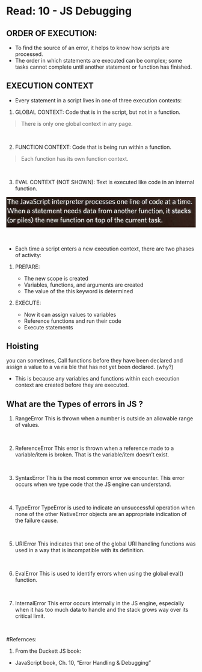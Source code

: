 
# Read: 10 - JS Debugging

## ORDER OF EXECUTION:

- To find the source of an error, it helps to know how scripts are processed.
- The order in which statements are executed can be complex; some tasks cannot complete until another statement or function has finished.



## EXECUTION CONTEXT

- Every statement in a script lives in one of three
execution contexts:
1. GLOBAL CONTEXT: Code that is in the script, but not in a function.

> There is only one global context in any page.
<p>&nbsp;</p>

2. FUNCTION CONTEXT: Code that is being run within a function.

> Each function has its own function context.
<p>&nbsp;</p>

3. EVAL CONTEXT (NOT SHOWN): Text is executed like code in an internal function.

![debug](../images/debug1.png)

<p>&nbsp;</p>

- Each time a script enters a new execution context, there are two phases
of activity:
1. PREPARE:
    - The new scope is created
    - Variables, functions, and arguments are created
    - The value of the this keyword is determined

2. EXECUTE:
      -  Now it can assign values to variables
      -  Reference functions and run their code
      -  Execute statements


## Hoisting 
you can sometimes, Call functions before they have been declared and  assign a value to a va ria ble that has not yet been declared. (why?)

- This is because any variables and functions within
each execution context are created before they are
executed.


## What are the Types of errors in JS ?

1. RangeError
This is thrown when a number is outside an allowable range of values.

<p>&nbsp;</p>

2. ReferenceError
This error is thrown when a reference made to a variable/item is broken. That is the variable/item doesn’t exist.
<p>&nbsp;</p>

3. SyntaxError
This is the most common error we encounter. This error occurs when we type code that the JS engine can understand.
<p>&nbsp;</p>

4. TypeError
TypeError is used to indicate an unsuccessful operation when none of the other NativeError objects are an appropriate indication of the failure cause.
<p>&nbsp;</p>

5. URIError
This indicates that one of the global URI handling functions was used in a way that is incompatible with its definition.
<p>&nbsp;</p>

6. EvalError
This is used to identify errors when using the global eval() function.

<p>&nbsp;</p>

7. InternalError
This error occurs internally in the JS engine, especially when it has too much data to handle and the stack grows way over its critical limit.
<p>&nbsp;</p>





























#Refernces:
1. From the Duckett JS book:
- JavaScript book, Ch. 10, “Error Handling & Debugging”